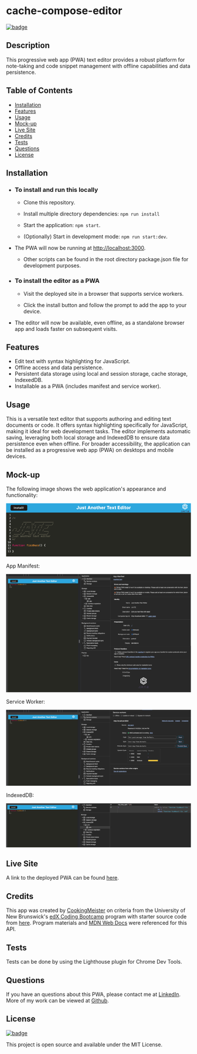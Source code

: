 # cache-compose-editor

[![badge](https://img.shields.io/badge/license-MIT-brightgreen.svg)](https://opensource.org/licenses/mit)

## Description

This progressive web app (PWA) text editor provides a robust platform for note-taking and code snippet management with offline capabilities and data persistence.

## Table of Contents

- [Installation](#installation)
- [Features](#features)
- [Usage](#usage)
- [Mock-up](#mock-up)
- [Live Site](#live-site)
- [Credits](#credits)
- [Tests](#tests)
- [Questions](#questions)
- [License](#license)

## Installation

- ### To install and run this locally

  - Clone this repository.

  - Install multiple directory dependencies: `npm run install`

  - Start the application: `npm start`.

  - (Optionally) Start in development mode: `npm run start:dev`.

- The PWA will now be running at [http://localhost:3000](http://localhost:3000).

  - Other scripts can be found in the root directory package.json file for development purposes.

- ### To install the editor as a PWA

  - Visit the deployed site in a browser that supports service workers.

  - Click the install button and follow the prompt to add the app to your device.

- The editor will now be available, even offline, as a standalone browser app and loads faster on subsequent visits.

## Features

- Edit text with syntax highlighting for JavaScript.
- Offline access and data persistence.
- Persistent data storage using local and session storage, cache storage, IndexedDB.
- Installable as a PWA (includes manifest and service worker).

## Usage

This is a versatile text editor that supports authoring and editing text documents or code. It offers syntax highlighting specifically for JavaScript, making it ideal for web development tasks. The editor implements automatic saving, leveraging both local storage and IndexedDB to ensure data persistence even when offline.  For broader accessibility, the application can be installed as a progressive web app (PWA) on desktops and mobile devices.

## Mock-up

The following image shows the web application's appearance and functionality:

![Chrome Browser Text Editor](img/img1.png)

App Manifest:

![Chrome Dev Tools App Manifest](img/manifest.png)

Service Worker:

![Chrome Dev Tools Service Worker](img/service-worker.png)

IndexedDB:

![Chrome Dev Tools IndexedDB](img/indexedDB.png)

## Live Site

A link to the deployed PWA can be found [here](https://cache-compose-editor.onrender.com).

## Credits

This app was created by [CookingMeister](https://github.com/CookingMeister) on criteria from the University of New Brunswick's [edX Coding Bootcamp](https://unb.ca/cel/bootcamps/coding.html) program with starter source code from [here](https://github.com/coding-boot-camp/cautious-meme). Program materials and [MDN Web Docs](https://developer.mozilla.org/en-US/docs/Web/Progressive_web_apps/Guides/What_is_a_progressive_web_app) were referenced for this API.

## Tests

Tests can be done by using the Lighthouse plugin for Chrome Dev Tools.

## Questions

If you have an questions about this PWA, please contact me at [LinkedIn](https://www.linkedin.com/in/shawn-meister-bb646b29a/). More of my work can be viewed at [Github](https://github.com/CookingMeister).

## License

[![badge](https://img.shields.io/badge/license-MIT-brightgreen.svg)](https://opensource.org/licenses/mit)

This project is open source and available under the MIT License.
